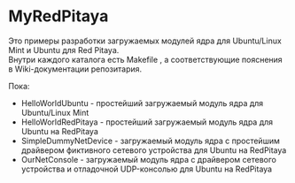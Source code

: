 # MyRedPitaya
  
Это примеры разработки загружаемых модулей ядра для Ubuntu/Linux Mint и Ubuntu для Red Pitaya.  
Внутри каждого каталога есть Makefile , а соответствующие пояснения в Wiki-документации репозитария.  
  
Пока:  
  
* HelloWorldUbuntu - простейший загружаемый модуль ядра для Ubuntu/Linux Mint  
* HelloWorldRedPitaya - простейший загружаемый модуль ядра для Ubuntu на RedPitaya  
* SimpleDummyNetDevice - загружаемый модуль ядра с простейшим драйвером фиктивного сетевого устройства для Ubuntu на RedPitaya  
* OurNetConsole - загружаемый модуль ядра с драйвером сетевого устройства и отладочной UDP-консолью для Ubuntu на RedPitaya  
  


